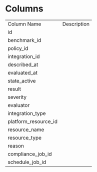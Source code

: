 # Columns  

<table>
	<tr><td>Column Name</td><td>Description</td></tr>
	<tr><td>id</td><td></td></tr>
	<tr><td>benchmark_id</td><td></td></tr>
	<tr><td>policy_id</td><td></td></tr>
	<tr><td>integration_id</td><td></td></tr>
	<tr><td>described_at</td><td></td></tr>
	<tr><td>evaluated_at</td><td></td></tr>
	<tr><td>state_active</td><td></td></tr>
	<tr><td>result</td><td></td></tr>
	<tr><td>severity</td><td></td></tr>
	<tr><td>evaluator</td><td></td></tr>
	<tr><td>integration_type</td><td></td></tr>
	<tr><td>platform_resource_id</td><td></td></tr>
	<tr><td>resource_name</td><td></td></tr>
	<tr><td>resource_type</td><td></td></tr>
	<tr><td>reason</td><td></td></tr>
	<tr><td>compliance_job_id</td><td></td></tr>
	<tr><td>schedule_job_id</td><td></td></tr>
</table>